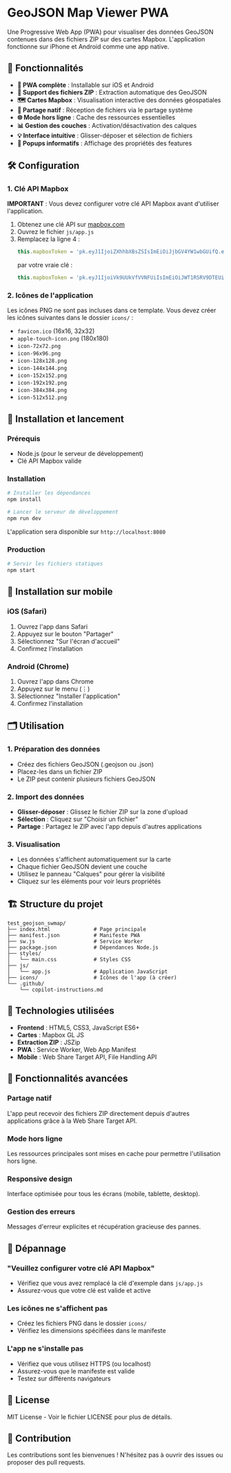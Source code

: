 # GeoJSON Map Viewer PWA

Une Progressive Web App (PWA) pour visualiser des données GeoJSON contenues dans des fichiers ZIP sur des cartes Mapbox. L'application fonctionne sur iPhone et Android comme une app native.

## 🚀 Fonctionnalités

- **📱 PWA complète** : Installable sur iOS et Android
- **📁 Support des fichiers ZIP** : Extraction automatique des GeoJSON
- **🗺️ Cartes Mapbox** : Visualisation interactive des données géospatiales
- **🎯 Partage natif** : Réception de fichiers via le partage système
- **🌐 Mode hors ligne** : Cache des ressources essentielles
- **📊 Gestion des couches** : Activation/désactivation des calques
- **💡 Interface intuitive** : Glisser-déposer et sélection de fichiers
- **📮 Popups informatifs** : Affichage des propriétés des features

## 🛠️ Configuration

### 1. Clé API Mapbox

**IMPORTANT** : Vous devez configurer votre clé API Mapbox avant d'utiliser l'application.

1. Obtenez une clé API sur [mapbox.com](https://www.mapbox.com/)
2. Ouvrez le fichier `js/app.js`
3. Remplacez la ligne 4 :
   ```javascript
   this.mapboxToken = 'pk.eyJ1IjoiZXhhbXBsZSIsImEiOiJjbGV4YW1wbGUifQ.example'; // À REMPLACER
   ```
   par votre vraie clé :
   ```javascript
   this.mapboxToken = 'pk.eyJ1IjoiVk9UUkVfVVNFUiIsImEiOiJWT1RSRV9DTEUifQ.VOTRE_SIGNATURE';
   ```

### 2. Icônes de l'application

Les icônes PNG ne sont pas incluses dans ce template. Vous devez créer les icônes suivantes dans le dossier `icons/` :

- `favicon.ico` (16x16, 32x32)
- `apple-touch-icon.png` (180x180)
- `icon-72x72.png`
- `icon-96x96.png`
- `icon-128x128.png`
- `icon-144x144.png`
- `icon-152x152.png`
- `icon-192x192.png`
- `icon-384x384.png`
- `icon-512x512.png`

## 🚀 Installation et lancement

### Prérequis
- Node.js (pour le serveur de développement)
- Clé API Mapbox valide

### Installation
```bash
# Installer les dépendances
npm install

# Lancer le serveur de développement
npm run dev
```

L'application sera disponible sur `http://localhost:8080`

### Production
```bash
# Servir les fichiers statiques
npm start
```

## 📱 Installation sur mobile

### iOS (Safari)
1. Ouvrez l'app dans Safari
2. Appuyez sur le bouton "Partager" 
3. Sélectionnez "Sur l'écran d'accueil"
4. Confirmez l'installation

### Android (Chrome)
1. Ouvrez l'app dans Chrome
2. Appuyez sur le menu (⋮)
3. Sélectionnez "Installer l'application"
4. Confirmez l'installation

## 🗂️ Utilisation

### 1. Préparation des données
- Créez des fichiers GeoJSON (.geojson ou .json)
- Placez-les dans un fichier ZIP
- Le ZIP peut contenir plusieurs fichiers GeoJSON

### 2. Import des données
- **Glisser-déposer** : Glissez le fichier ZIP sur la zone d'upload
- **Sélection** : Cliquez sur "Choisir un fichier"
- **Partage** : Partagez le ZIP avec l'app depuis d'autres applications

### 3. Visualisation
- Les données s'affichent automatiquement sur la carte
- Chaque fichier GeoJSON devient une couche
- Utilisez le panneau "Calques" pour gérer la visibilité
- Cliquez sur les éléments pour voir leurs propriétés

## 🏗️ Structure du projet

```
test_geojson_swmap/
├── index.html              # Page principale
├── manifest.json           # Manifeste PWA
├── sw.js                   # Service Worker
├── package.json            # Dépendances Node.js
├── styles/
│   └── main.css            # Styles CSS
├── js/
│   └── app.js              # Application JavaScript
├── icons/                  # Icônes de l'app (à créer)
└── .github/
    └── copilot-instructions.md
```

## 🔧 Technologies utilisées

- **Frontend** : HTML5, CSS3, JavaScript ES6+
- **Cartes** : Mapbox GL JS
- **Extraction ZIP** : JSZip
- **PWA** : Service Worker, Web App Manifest
- **Mobile** : Web Share Target API, File Handling API

## 🌟 Fonctionnalités avancées

### Partage natif
L'app peut recevoir des fichiers ZIP directement depuis d'autres applications grâce à la Web Share Target API.

### Mode hors ligne
Les ressources principales sont mises en cache pour permettre l'utilisation hors ligne.

### Responsive design
Interface optimisée pour tous les écrans (mobile, tablette, desktop).

### Gestion des erreurs
Messages d'erreur explicites et récupération gracieuse des pannes.

## 🐛 Dépannage

### "Veuillez configurer votre clé API Mapbox"
- Vérifiez que vous avez remplacé la clé d'exemple dans `js/app.js`
- Assurez-vous que votre clé est valide et active

### Les icônes ne s'affichent pas
- Créez les fichiers PNG dans le dossier `icons/`
- Vérifiez les dimensions spécifiées dans le manifeste

### L'app ne s'installe pas
- Vérifiez que vous utilisez HTTPS (ou localhost)
- Assurez-vous que le manifeste est valide
- Testez sur différents navigateurs

## 📄 License

MIT License - Voir le fichier LICENSE pour plus de détails.

## 🤝 Contribution

Les contributions sont les bienvenues ! N'hésitez pas à ouvrir des issues ou proposer des pull requests.